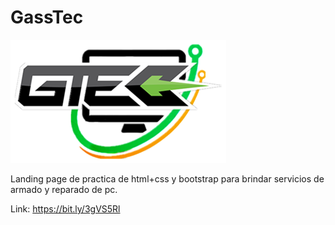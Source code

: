 # GassTec
![](images/gtec_logo.png)


Landing page de practica de html+css y bootstrap para brindar servicios de armado y reparado de pc.

Link: https://bit.ly/3gVS5Rl
